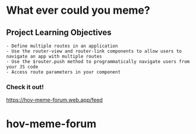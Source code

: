 # What ever could you meme? 

## Project Learning Objectives
```
- Define multiple routes in an application
- Use the router-view and router-link components to allow users to navigate an app with multiple routes
- Use the $router.push method to programmatically navigate users from your JS code
- Access route parameters in your component

```


### Check it out!
https://hov-meme-forum.web.app/feed
# hov-meme-forum
